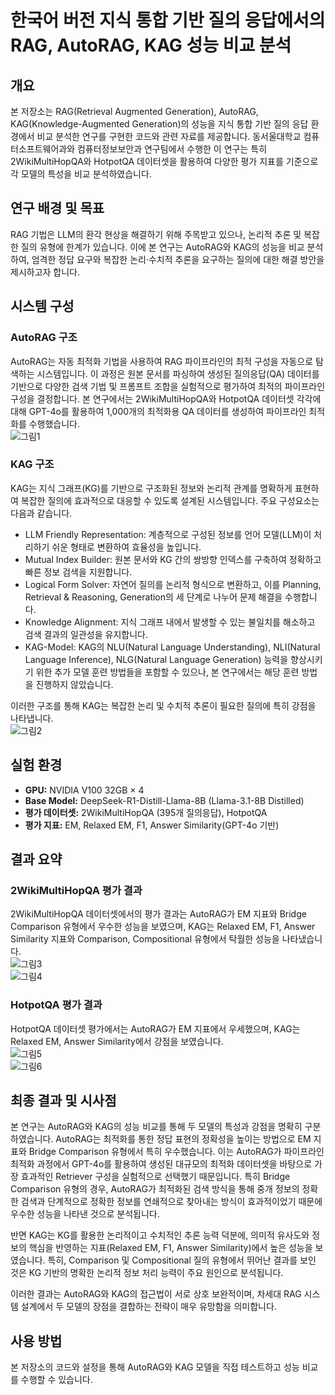 # 한국어 버전  지식 통합 기반 질의 응답에서의 RAG, AutoRAG, KAG 성능 비교 분석  

## 개요  
본 저장소는 RAG(Retrieval Augmented Generation), AutoRAG, KAG(Knowledge-Augmented Generation)의 성능을 지식 통합 기반 질의 응답 환경에서 비교 분석한 연구를 구현한 코드와 관련 자료를 제공합니다. 동서울대학교 컴퓨터소프트웨어과와 컴퓨터정보보안과 연구팀에서 수행한 이 연구는 특히 2WikiMultiHopQA와 HotpotQA 데이터셋을 활용하여 다양한 평가 지표를 기준으로 각 모델의 특성을 비교 분석하였습니다.  

## 연구 배경 및 목표  
RAG 기법은 LLM의 환각 현상을 해결하기 위해 주목받고 있으나, 논리적 추론 및 복잡한 질의 유형에 한계가 있습니다. 이에 본 연구는 AutoRAG와 KAG의 성능을 비교 분석하여, 엄격한 정답 요구와 복잡한 논리·수치적 추론을 요구하는 질의에 대한 해결 방안을 제시하고자 합니다.  

## 시스템 구성  

### AutoRAG 구조  
AutoRAG는 자동 최적화 기법을 사용하여 RAG 파이프라인의 최적 구성을 자동으로 탐색하는 시스템입니다. 이 과정은 원본 문서를 파싱하여 생성된 질의응답(QA) 데이터를 기반으로 다양한 검색 기법 및 프롬프트 조합을 실험적으로 평가하여 최적의 파이프라인 구성을 결정합니다. 본 연구에서는 2WikiMultiHopQA와 HotpotQA 데이터셋 각각에 대해 GPT-4o를 활용하여 1,000개의 최적화용 QA 데이터를 생성하여 파이프라인 최적화를 수행했습니다.  
![그림1](https://github.com/user-attachments/assets/439162fd-c52b-4674-aff1-4882f84d601c)  

### KAG 구조  
KAG는 지식 그래프(KG)를 기반으로 구조화된 정보와 논리적 관계를 명확하게 표현하여 복잡한 질의에 효과적으로 대응할 수 있도록 설계된 시스템입니다. 주요 구성요소는 다음과 같습니다.  

- LLM Friendly Representation: 계층적으로 구성된 정보를 언어 모델(LLM)이 처리하기 쉬운 형태로 변환하여 효율성을 높입니다.  
- Mutual Index Builder: 원본 문서와 KG 간의 쌍방향 인덱스를 구축하여 정확하고 빠른 정보 검색을 지원합니다.  
- Logical Form Solver: 자연어 질의를 논리적 형식으로 변환하고, 이를 Planning, Retrieval & Reasoning, Generation의 세 단계로 나누어 문제 해결을 수행합니다.  
- Knowledge Alignment: 지식 그래프 내에서 발생할 수 있는 불일치를 해소하고 검색 결과의 일관성을 유지합니다.  
- KAG-Model: KAG의 NLU(Natural Language Understanding), NLI(Natural Language Inference), NLG(Natural Language Generation) 능력을 향상시키기 위한 추가 모델 훈련 방법들을 포함할 수 있으나, 본 연구에서는 해당 훈련 방법을 진행하지 않았습니다.  

이러한 구조를 통해 KAG는 복잡한 논리 및 수치적 추론이 필요한 질의에 특히 강점을 나타냅니다.  
![그림2](https://github.com/user-attachments/assets/8977e8e9-9c6b-4f0b-99d0-b2c18ba074a3)  

## 실험 환경  
- **GPU:** NVIDIA V100 32GB × 4  
- **Base Model:** DeepSeek-R1-Distill-Llama-8B (Llama-3.1-8B Distilled)  
- **평가 데이터셋:** 2WikiMultiHopQA (395개 질의응답), HotpotQA  
- **평가 지표:** EM, Relaxed EM, F1, Answer Similarity(GPT-4o 기반)  

## 결과 요약  

### 2WikiMultiHopQA 평가 결과  
2WikiMultiHopQA 데이터셋에서의 평가 결과는 AutoRAG가 EM 지표와 Bridge Comparison 유형에서 우수한 성능을 보였으며, KAG는 Relaxed EM, F1, Answer Similarity 지표와 Comparison, Compositional 유형에서 탁월한 성능을 나타냈습니다.  
![그림3](https://github.com/user-attachments/assets/86371b2e-e691-4fb2-9c7e-9647f4491520)  
![그림4](https://github.com/user-attachments/assets/ba215744-4b95-435c-bc37-e98f7c99ac68)  

### HotpotQA 평가 결과  
HotpotQA 데이터셋 평가에서는 AutoRAG가 EM 지표에서 우세했으며, KAG는 Relaxed EM, Answer Similarity에서 강점을 보였습니다.  
![그림5](https://github.com/user-attachments/assets/686842d4-2483-4a20-b21b-178546ed85c)  
![그림6](https://github.com/user-attachments/assets/9e73efc8-eccc-4fd9-bc91-b7e07980d3d7)  

## 최종 결과 및 시사점  
본 연구는 AutoRAG와 KAG의 성능 비교를 통해 두 모델의 특성과 강점을 명확히 구분하였습니다. AutoRAG는 최적화를 통한 정답 표현의 정확성을 높이는 방법으로 EM 지표와 Bridge Comparison 유형에서 특히 우수했습니다. 이는 AutoRAG가 파이프라인 최적화 과정에서 GPT-4o를 활용하여 생성된 대규모의 최적화 데이터셋을 바탕으로 가장 효과적인 Retriever 구성을 실험적으로 선택했기 때문입니다. 특히 Bridge Comparison 유형의 경우, AutoRAG가 최적화된 검색 방식을 통해 중개 정보의 정확한 검색과 단계적으로 정확한 정보를 연쇄적으로 찾아내는 방식이 효과적이었기 때문에 우수한 성능을 나타낸 것으로 분석됩니다.  

반면 KAG는 KG를 활용한 논리적이고 수치적인 추론 능력 덕분에, 의미적 유사도와 정보의 핵심을 반영하는 지표(Relaxed EM, F1, Answer Similarity)에서 높은 성능을 보였습니다. 특히, Comparison 및 Compositional 질의 유형에서 뛰어난 결과를 보인 것은 KG 기반의 명확한 논리적 정보 처리 능력이 주요 원인으로 분석됩니다.  

이러한 결과는 AutoRAG와 KAG의 접근법이 서로 상호 보완적이며, 차세대 RAG 시스템 설계에서 두 모델의 장점을 결합하는 전략이 매우 유망함을 의미합니다.  

## 사용 방법  
본 저장소의 코드와 설정을 통해 AutoRAG와 KAG 모델을 직접 테스트하고 성능 비교를 수행할 수 있습니다.
